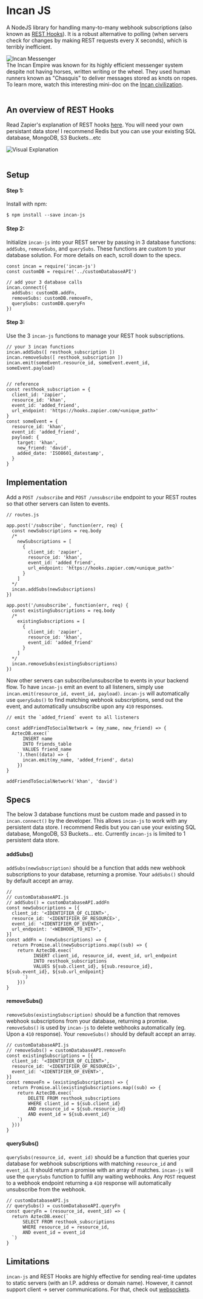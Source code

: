 # Incan JS
A NodeJS library for handling many-to-many webhook subscriptions (also known as <a href="http://resthooks.org/">REST Hooks</a>). It is a robust alternative to polling (when servers check for changes by making REST requests every X seconds), which is terribly inefficient.<br/>


![Incan Messenger](imgs/incan_messenger.jpg)
<br/>
The Incan Empire was known for its highly efficient messenger system despite not having horses, written writing or the wheel. They used human runners known as "Chasquis" to deliver messages stored as knots on ropes. To learn more, watch this interesting mini-doc on the <a href="https://www.youtube.com/watch?v=3aYeUOVgbck">Incan civilization</a>.
<br/><br/>

## An overview of REST Hooks
Read Zapier's explanation of REST hooks <a href="https://zapier.com/developer/documentation/v2/rest-hooks/">here</a>. You will need your own persistant data store! I recommend Redis but you can use your existing SQL database, MongoDB, S3 Buckets...etc

![Visual Explanation](imgs/how_resthooks_work.png)
<br/><br/>

## Setup
#### Step 1:
Install with npm:
```
$ npm install --save incan-js
```

#### Step 2:
Initialize `incan-js` into your REST server by passing in 3 database functions: `addSubs`, `removeSubs`, and `querySubs`.
These functions are custom to your database solution. For more details on each, scroll down to the specs.
```
const incan = require('incan-js')
const customDB = require('../customDatabaseAPI')

// add your 3 database calls
incan.connect({
  addSubs: customDB.addFn,
  removeSubs: customDB.removeFn,
  querySubs: customDB.queryFn
})
```

#### Step 3:
Use the 3 `incan-js` functions to manage your REST hook subscriptions.
```
// your 3 incan functions
incan.addSubs([ resthook_subscription ])
incan.removeSubs([ resthook_subscription ])
incan.emit(someEvent.resource_id, someEvent.event_id, someEvent.payload)


// reference
const resthook_subscription = {
  client_id: 'zapier',
  resource_id: 'khan',
  event_id: 'added_friend',
  url_endpoint: 'https://hooks.zapier.com/<unique_path>'
}
const someEvent = {
  resource_id: 'khan',
  event_id: 'added_friend',
  payload: {
    target: 'khan',
    new_friend: 'david',
    added_date: 'ISO8601_datestamp',
  }
}

```

## Implementation
Add a `POST /subscribe` and `POST /unsubscribe` endpoint to your REST routes so that other servers can listen to events.
```
// routes.js

app.post('/subscribe', function(err, req) {
  const newSubscriptions = req.body
  /*
    newSubscriptions = [
      {
        client_id: 'zapier',
        resource_id: 'khan',
        event_id: 'added_friend',
        url_endpoint: 'https://hooks.zapier.com/<unique_path>'
      }
    ]
  */
  incan.addSubs(newSubscriptions)
})

app.post('/unsubscribe', function(err, req) {
  const existingSubscriptions = req.body
  /*
    existingSubscriptions = [
      {
        client_id: 'zapier',
        resource_id: 'khan',
        event_id: 'added_friend'
      }
    ]
  */
  incan.removeSubs(existingSubscriptions)
})
```
Now other servers can subscribe/unsubscribe to events in your backend flow. To have `incan-js` emit an event to all listeners, simply use `incan.emit(resource_id, event_id, payload)`. `incan-js` will automatically use `querySubs()` to find matching webhook subscriptions, send out the event, and automatically unsubscribe upon any `410` responses.
```
// emit the `added_friend` event to all listeners

const addFriendToSocialNetwork = (my_name, new_friend) => {
  AztecDB.exec(`
      INSERT name
      INTO friends_table
      VALUES friend_name
    `).then((data) => {
      incan.emit(my_name, 'added_friend', data)
    })
}

addFriendToSocialNetwork('khan', 'david')
```

## Specs
The below 3 database functions must be custom made and passed in to `incan.connect()` by the developer. This allows `incan-js` to work with any persistent data store. I recommend Redis but you can use your existing SQL database, MongoDB, S3 Buckets... etc. Currently `incan-js` is limited to 1 persistent data store.

#### addSubs()
`addSubs(newSubscription)` should be a function that adds new webhook subscriptions to your database, returning a promise. Your `addSubs()` should by default accept an array.
```
//
// customDatabaseAPI.js
// addSubs() = customDatabaseAPI.addFn
const newSubscriptions = [{
  client_id: '<IDENTIFIER_OF_CLIENT>',
  resource_id: '<IDENTIFIER_OF_RESOURCE>',
  event_id: '<IDENTIFIER_OF_EVENT>',
  url_endpoint: '<WEBHOOK_TO_HIT>',
}]
const addFn = (newSubscriptions) => {
  return Promise.all(newSubscriptions.map((sub) => {
    return AztecDB.exec(`
          INSERT client_id, resource_id, event_id, url_endpoint
          INTO resthook_subscriptions
          VALUES ${sub.client_id}, ${sub.resource_id}, ${sub.event_id}, ${sub.url_endpoint}
      `)
    }))
}
```
#### removeSubs()
`removeSubs(existingSubscription)` should be a function that removes webhook subscriptions from your database, returning a promise. `removeSubs()` is used by `incan-js` to delete webhooks automatically (eg. Upon a `410` response). Your `removeSubs()` should by default accept an array.
```
// customDatabaseAPI.js
// removeSubs() = customDatabaseAPI.removeFn
const existingSubscriptions = [{
  client_id: '<IDENTIFIER_OF_CLIENT>',
  resource_id: '<IDENTIFIER_OF_RESOURCE>',
  event_id: '<IDENTIFIER_OF_EVENT>',
}]
const removeFn = (existingSubscriptions) => {
  return Promise.all(existingSubscriptions.map((sub) => {
    return AztecDB.exec(`
        DELETE FROM resthook_subscriptions
        WHERE client_id = ${sub.client_id}
        AND resource_id = ${sub.resource_id}
        AND event_id = ${sub.event_id}
    `)
  }))
}
```
#### querySubs()
`querySubs(resource_id, event_id)` should be a function that queries your database for webhook subscriptions with matching `resource_id` and `event_id`. It should return a promise with an array of matches. `incan-js` will use the `querySubs` function to fulfill any waiting webhooks. Any `POST` request to a webhook endpoint returning a `410` response will automatically unsubscribe from the webhook.
```
// customDatabaseAPI.js
// querySubs() = customDatabaseAPI.queryFn
const queryFn = (resource_id, event_id) => {
  return AztecDB.exec(`
      SELECT FROM resthook_subscriptions
      WHERE resource_id = resource_id,
      AND event_id = event_id
  `)
}
```

## Limitations
`incan-js` and REST Hooks are highly effective for sending real-time updates to static servers (with an I.P. address or domain name). However, it cannot support client -> server communications. For that, check out <a href="https://socket.io/">websockets</a>.
